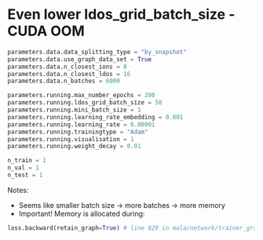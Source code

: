 # Even lower ldos_grid_batch_size - CUDA OOM

```python
parameters.data.data_splitting_type = "by_snapshot"
parameters.data.use_graph_data_set = True
parameters.data.n_closest_ions = 8
parameters.data.n_closest_ldos = 16
parameters.data.n_batches = 6000

parameters.running.max_number_epochs = 200
parameters.running.ldos_grid_batch_size = 50
parameters.running.mini_batch_size = 1
parameters.running.learning_rate_embedding = 0.001
parameters.running.learning_rate = 0.00001
parameters.running.trainingtype = "Adam"
parameters.running.visualisation = 1
parameters.running.weight_decay = 0.01

n_train = 1
n_val = 1
n_test = 1
```

Notes:
- Seems like smaller batch size -> more batches -> more memory
- Important! Memory is allocated during:
```python
loss.backward(retain_graph=True) # line 829 in mala/network/trainer_graph.py
```

